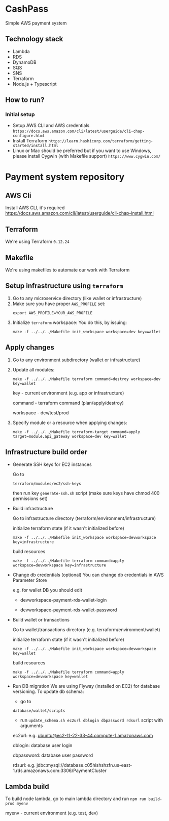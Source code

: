 # CashPass
Simple AWS payment system

## Technology stack
* Lambda
* RDS
* DynamoDB
* SQS
* SNS
* Terraform
* Node.js + Typescript

## How to run?

### Initial setup
* Setup AWS CLI and AWS credentials `https://docs.aws.amazon.com/cli/latest/userguide/cli-chap-configure.html`
* Install Terraform `https://learn.hashicorp.com/terraform/getting-started/install.html`
* Linux or Mac should be preferred but if you want to use Windows, please install Cygwin (with Makefile support) `https://www.cygwin.com/`

# Payment system repository

## AWS Cli
Install AWS CLI, it's required https://docs.aws.amazon.com/cli/latest/userguide/cli-chap-install.html

## Terraform
We're using Terraform `0.12.24`

## Makefile
We're using makefiles to automate our work with Terraform

## Setup infrastructure using `terraform`

1. Go to any microservice directory (like wallet or infrastructure)
2. Make sure you have proper `AWS_PROFILE` set:
    ```
    export AWS_PROFILE=YOUR_AWS_PROFILE
    ```
3. Initialize `terraform` workspace:
    You do this, by issuing:
    ```
    make -f ../../../Makefile init_workspace workspace=dev key=wallet
    ```

## Apply changes
1. Go to any environment subdirectory (wallet or infrastructure)
2. Update all modules:
    ```
    make -f ../../../Makefile terraform command=destroy workspace=dev key=wallet
    ```
   
    key - current environment (e.g. app or infrastructure)
   
    command - terraform command (plan/apply/destroy)
   
    workspace - dev/test/prod
   
3. Specify module or a resource when applying changes:
    ```
    make -f ../../../Makefile terraform-target command=apply target=module.api_gateway workspace=dev key=wallet
    ```

## Infrastructure build order
* Generate SSH keys for EC2 instances

    Go to
    ```
    terraform/modules/ec2/ssh-keys
    ```
  
    then run key `generate-ssh.sh` script (make sure keys have chmod 400 permissions set)
    
* Build infrastructure
    
    Go to infrastructure directory (terraform/environment/infrastructure)
    
    initialize terraform state (if it wasn't initialized before)
    ```
    make -f ../../../Makefile init_workspace workspace=devworkspace key=infrastructure
    ```
  
    build resources
    ```
    make -f ../../../Makefile terraform command=apply workspace=devworkspace key=infrastructure
    ```
  
* Change db credentials (optional)
    You can change db credentials in AWS Parameter Store
    
    e.g. for wallet DB you should edit
    
    - devworkspace-payment-rds-wallet-login
    
    - devworkspace-payment-rds-wallet-password
    
* Build wallet or transactions   

    Go to wallet/transactions directory (e.g. terraform/environment/wallet)
    
    initialize terraform state (if it wasn't initialized before)
    ```
    make -f ../../../Makefile init_workspace workspace=devworkspace key=wallet
    ```
  
    build resources
    ```
    make -f ../../../Makefile terraform command=apply workspace=devworkspace key=wallet
    ```
  
 * Run DB migration
     We are using Flyway (installed on EC2) for database versioning. To update db schema:
     
     - go to 
     ```
     database/wallet/scripts
     ```
     
     - run `update_schema.sh ec2url dblogin dbpassword rdsurl` script with arguments
     
     ec2url: e.g. ubuntu@ec2-11-22-33-44.compute-1.amazonaws.com
     
     dblogin: database user login
     
     dbpassword: database user password
     
     rdsurl: e.g. jdbc:mysql://database.c05hishshzfn.us-east-1.rds.amazonaws.com:3306/PaymentCluster

## Lambda build
To build node lambda, go to main lambda directory and run `npm run build-prod myenv`

myenv - current environment (e.g. test, dev)
